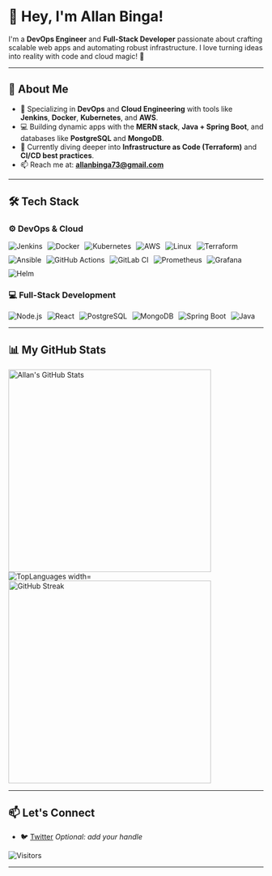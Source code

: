 # 👋 Hey, I'm Allan Binga!

I'm a **DevOps Engineer** and **Full-Stack Developer** passionate about crafting scalable web apps and automating robust infrastructure. I love turning ideas into reality with code and cloud magic! 🚀

---

## 🌟 About Me

- 🔧 Specializing in **DevOps** and **Cloud Engineering** with tools like **Jenkins**, **Docker**, **Kubernetes**, and **AWS**.
- 💻 Building dynamic apps with the **MERN stack**, **Java + Spring Boot**, and databases like **PostgreSQL** and **MongoDB**.
- 🌱 Currently diving deeper into **Infrastructure as Code (Terraform)** and **CI/CD best practices**.
- 📫 Reach me at: **[allanbinga73@gmail.com](mailto:allanbinga73@gmail.com)**

---

## 🛠️ Tech Stack

### ⚙️ DevOps & Cloud

<div style="display: flex; gap: 10px; flex-wrap: wrap;">
  <img src="https://img.shields.io/badge/Jenkins-%23D24939.svg?style=flat-square&logo=jenkins&logoColor=white" alt="Jenkins" />
  <img src="https://img.shields.io/badge/Docker-%232496ED.svg?style=flat-square&logo=docker&logoColor=white" alt="Docker" />
  <img src="https://img.shields.io/badge/Kubernetes-%23326CE5.svg?style=flat-square&logo=kubernetes&logoColor=white" alt="Kubernetes" />
  <img src="https://img.shields.io/badge/AWS-%23FF9900.svg?style=flat-square&logo=amazon-aws&logoColor=white" alt="AWS" />
  <img src="https://img.shields.io/badge/Linux-%23FCC624.svg?style=flat-square&logo=linux&logoColor=black" alt="Linux" />
  <img src="https://img.shields.io/badge/Terraform-%237B42BC.svg?style=flat-square&logo=terraform&logoColor=white" alt="Terraform" />
  <img src="https://img.shields.io/badge/Ansible-%231A1918.svg?style=flat-square&logo=ansible&logoColor=white" alt="Ansible" />
  <img src="https://img.shields.io/badge/GitHub_Actions-%232088FF.svg?style=flat-square&logo=github-actions&logoColor=white" alt="GitHub Actions" />
  <img src="https://img.shields.io/badge/GitLab_CI-%23FCA121.svg?style=flat-square&logo=gitlab&logoColor=white" alt="GitLab CI" />
  <img src="https://img.shields.io/badge/Prometheus-%23E6522C.svg?style=flat-square&logo=prometheus&logoColor=white" alt="Prometheus" />
  <img src="https://img.shields.io/badge/Grafana-%23F46800.svg?style=flat-square&logo=grafana&logoColor=white" alt="Grafana" />
  <img src="https://img.shields.io/badge/Helm-%230F1689.svg?style=flat-square&logo=helm&logoColor=white" alt="Helm" />
</div>

### 💻 Full-Stack Development

<div style="display: flex; gap: 10px; flex-wrap: wrap;">
  <img src="https://img.shields.io/badge/Node.js-%23339933.svg?style=flat-square&logo=node.js&logoColor=white" alt="Node.js" />
  <img src="https://img.shields.io/badge/React-%2320232a.svg?style=flat-square&logo=react&logoColor=%2361DAFB" alt="React" />
  <img src="https://img.shields.io/badge/PostgreSQL-%23316192.svg?style=flat-square&logo=postgresql&logoColor=white" alt="PostgreSQL" />
  <img src="https://img.shields.io/badge/MongoDB-%2347A248.svg?style=flat-square&logo=mongodb&logoColor=white" alt="MongoDB" />
  <img src="https://img.shields.io/badge/Spring_Boot-%236DB33F.svg?style=flat-square&logo=spring-boot&logoColor=white" alt="Spring Boot" />
  <img src="https://img.shields.io/badge/Java-%23ED8B00.svg?style=flat-square&logo=java&logoColor=white" alt="Java" />
</div>

---

## 📊 My GitHub Stats

<img src="https://github-readme-stats.vercel.app/api?username=Allan-Binga&show_icons=true&theme=radical" alt="Allan's GitHub Stats" width="400" />
<img src="https://github-readme-stats.vercel.app/api/top-langs/?username=Allan-Binga&exclude_repo=python-sandbox,school-python-lab&layout=compact&theme=radical" alt="TopLanguages width="300" />
<img src="https://streak-stats.demolab.com/?user=Allan-Binga&theme=radical" alt="GitHub Streak" width="400" />

---

## 📫 Let's Connect

<!-- - 💼 [LinkedIn](https://www.linkedin.com/in/allanbinga) *Update with your link*
- 🌐 [Portfolio](https://allanbinga.dev) *Update with your link* -->

- 🐦 [Twitter](https://x.com/B1nga__) _Optional: add your handle_

![Visitors](https://visitor-badge.glitch.me/badge?page_id=Allan-Binga.Allan-Binga&left_color=black&right_color=purple)

---

